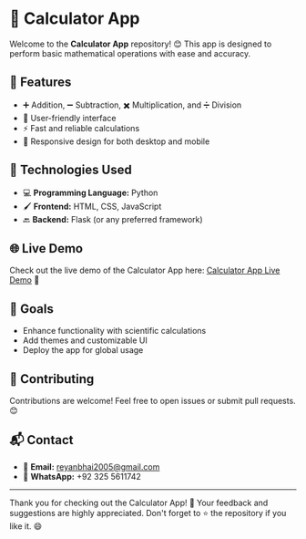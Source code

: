 # 🧮 Calculator App

Welcome to the **Calculator App** repository! 😊 This app is designed to perform basic mathematical operations with ease and accuracy.

## 🌟 Features
- ➕ Addition, ➖ Subtraction, ✖️ Multiplication, and ➗ Division
- 🔢 User-friendly interface
- ⚡ Fast and reliable calculations
- 📱 Responsive design for both desktop and mobile

## 🚀 Technologies Used
- 💻 **Programming Language:** Python
- 🖌️ **Frontend:** HTML, CSS, JavaScript
- 🔙 **Backend:** Flask (or any preferred framework)


## 🌐 Live Demo
Check out the live demo of the Calculator App here: [Calculator App Live Demo](#) 🚀

## 🎯 Goals
- Enhance functionality with scientific calculations
- Add themes and customizable UI
- Deploy the app for global usage

## 🤝 Contributing
Contributions are welcome! Feel free to open issues or submit pull requests. 😊

## 📬 Contact
- 📧 **Email:** reyanbhai2005@gmail.com
- 📱 **WhatsApp:** +92 325 5611742

---

Thank you for checking out the Calculator App! 🌟 Your feedback and suggestions are highly appreciated. Don't forget to ⭐ the repository if you like it. 😄
